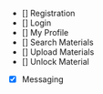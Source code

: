 - [] Registration
- [] Login
- [] My Profile
- [] Search Materials
- [] Upload Materials 
- [] Unlock Material
- [x] Messaging